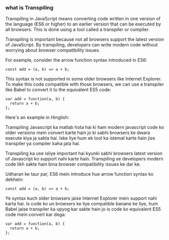 ### what is Transpiling

Transpiling in JavaScript means converting code written in one version of the language (ES6 or higher) to an earlier version that can be executed by all browsers. This is done using a tool called a transpiler or compiler.

Transpiling is important because not all browsers support the latest version of JavaScript. By transpiling, developers can write modern code without worrying about browser compatibility issues.

For example, consider the arrow function syntax introduced in ES6:

```
const add = (a, b) => a + b;
```

This syntax is not supported in some older browsers like Internet Explorer. To make this code compatible with those browsers, we can use a transpiler like Babel to convert it to the equivalent ES5 code:

```
var add = function(a, b) {
  return a + b;
};
```

Here's an example in Hinglish:

Transpiling Javascript ka matlab hota hai ki ham modern javascript code ko older versions mein convert karte hain jo ki sabhi browsers ke dwara execute kiya ja sakta hai. Iske liye hum ek tool ka istemal karte hain jise transpiler ya compiler kaha jata hai.

Transpiling ka use isliye important hai kyunki sabhi browsers latest version of Javascript ko support nahi karte hain. Transpiling se developers modern code likh sakte hain bina browser compatibility issues ke dar ke.

Udharan ke taur par, ES6 mein introduce hue arrow function syntax ko dekhein:

```
const add = (a, b) => a + b;
```

Ye syntax kuch older browsers jaise Internet Explorer mein support nahi karta hai. Is code ko un browsers ke liye compatible banane ke liye, hum Babel jaise transpiler ka upyog kar sakte hain jo is code ko equivalent ES5 code mein convert kar dega:

```
var add = function(a, b) {
  return a + b;
};
```
